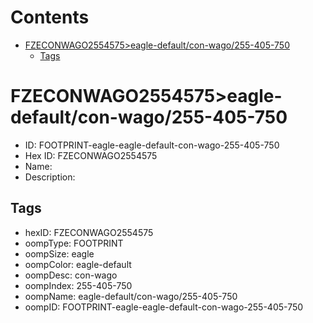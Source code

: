 



Contents
========

* [FZECONWAGO2554575>eagle-default/con-wago/255-405-750](#fzeconwago2554575eagle-defaultcon-wago255-405-750)
	* [Tags](#tags)

# FZECONWAGO2554575>eagle-default/con-wago/255-405-750

- ID: FOOTPRINT-eagle-eagle-default-con-wago-255-405-750
- Hex ID: FZECONWAGO2554575
- Name: 
- Description: 

## Tags

- hexID: FZECONWAGO2554575
- oompType: FOOTPRINT
- oompSize: eagle
- oompColor: eagle-default
- oompDesc: con-wago
- oompIndex: 255-405-750
- oompName: eagle-default/con-wago/255-405-750
- oompID: FOOTPRINT-eagle-eagle-default-con-wago-255-405-750

